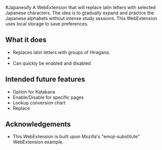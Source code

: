 #Japanesify
A WebExtension that will replace latin letters with selected Japanese characters. The idea is to gradually expand and practice the Japanese alphabets without intense study sessions.
This WebExtension uses local storage to save preferences.

## What it does
* Replaces latin letters with groups of Hiragana.
*
* Can quickly be enabled and disabled

## Intended future features
* Option for Katakana
* Enable/Disable for specific pages
* Lookup conversion chart
* Replace 

## Acknowledgements

* This WebExtension is built upon Mozilla's "emoji-substitute" WebExtension example.
